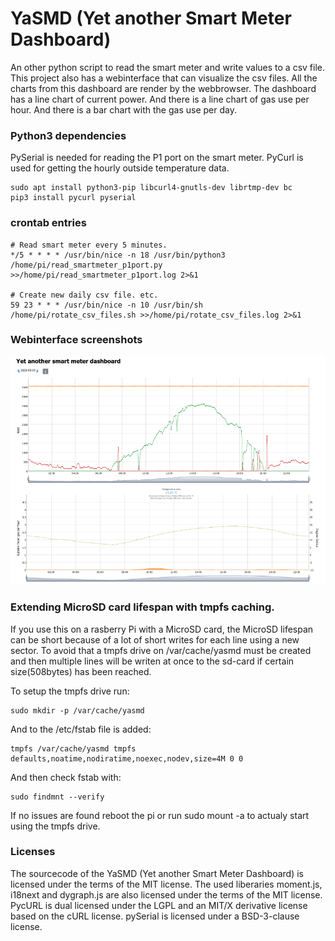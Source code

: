 # YaSMD (Yet another Smart Meter Dashboard)
An other python script to read the smart meter and write
 values to a csv file. This project also has a webinterface that can visualize the csv files.
 All the charts from this dashboard are render by the webbrowser.
 The dashboard has a line chart of current power.
 And there is a line chart of gas use per hour.
 And there is a bar chart with the gas use per day.

### Python3 dependencies
PySerial is needed for reading the P1 port on the smart meter.
PyCurl is used for getting the hourly outside temperature data.
```shell
sudo apt install python3-pip libcurl4-gnutls-dev librtmp-dev bc
pip3 install pycurl pyserial
```

### crontab entries
```shell
# Read smart meter every 5 minutes.
*/5 * * * * /usr/bin/nice -n 18 /usr/bin/python3 /home/pi/read_smartmeter_p1port.py >>/home/pi/read_smartmeter_p1port.log 2>&1

# Create new daily csv file. etc.
59 23 * * * /usr/bin/nice -n 10 /usr/bin/sh /home/pi/rotate_csv_files.sh >>/home/pi/rotate_csv_files.log 2>&1
```

### Webinterface screenshots
![webinterface](https://raw.githubusercontent.com/D9ping/YaSMD/screenshots/webinterface_dashboard.png)

### Extending MicroSD card lifespan with tmpfs caching.
If you use this on a rasberry Pi with a MicroSD card, 
the MicroSD lifespan can be short because of a lot of short writes for each line 
using a new sector. To avoid that a tmpfs drive on /var/cache/yasmd must be created
 and then multiple lines will be writen at once to the sd-card if certain size(508bytes) has been reached.

To setup the tmpfs drive run:
```shell
sudo mkdir -p /var/cache/yasmd
```
And to the /etc/fstab file is added:
```shell
tmpfs /var/cache/yasmd tmpfs defaults,noatime,nodiratime,noexec,nodev,size=4M 0 0
```

And then check fstab with:
```shell
sudo findmnt --verify
```
If no issues are found reboot the pi or run sudo mount -a to actualy start using the tmpfs drive.


### Licenses
The sourcecode of the YaSMD (Yet another Smart Meter Dashboard) is licensed under the terms of the MIT license.
The used liberaries moment.js, i18next and dygraph.js are also licensed under the terms of the MIT license.
PycURL is dual licensed under the LGPL and an MIT/X derivative license based on the cURL license.
pySerial is licensed under a BSD-3-clause license.
